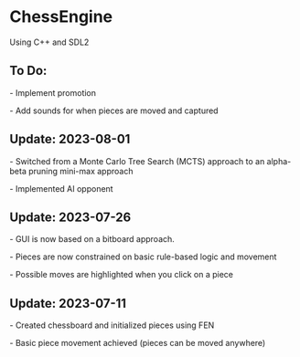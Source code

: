 ﻿# ChessEngine
Using C++ and SDL2

## To Do:
<p align="left">
   - Implement promotion
</p>
<p align="left">
   - Add sounds for when pieces are moved and captured
</p>


## Update: 2023-08-01
<p align="left">
   - Switched from a Monte Carlo Tree Search (MCTS) approach to an alpha-beta pruning mini-max approach
</p>
<p align="left">
   - Implemented AI opponent
</p>

## Update: 2023-07-26
<p align="left">
   - GUI is now based on a bitboard approach.
</p>
<p align="left">
   - Pieces are now constrained on basic rule-based logic and movement
</p>
<p align="left">
   - Possible moves are highlighted when you click on a piece
</p>

   

## Update: 2023-07-11

<p align="left">
    - Created chessboard and initialized pieces using FEN
</p>
<p align="left">
    - Basic piece movement achieved (pieces can be moved anywhere)
</p>
<p>

